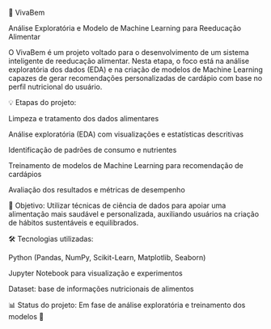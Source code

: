 🥗 VivaBem

Análise Exploratória e Modelo de Machine Learning para Reeducação Alimentar

O VivaBem é um projeto voltado para o desenvolvimento de um sistema inteligente de reeducação alimentar. Nesta etapa, o foco está na análise exploratória dos dados (EDA) e na criação de modelos de Machine Learning capazes de gerar recomendações personalizadas de cardápio com base no perfil nutricional do usuário.

💡 Etapas do projeto:

Limpeza e tratamento dos dados alimentares

Análise exploratória (EDA) com visualizações e estatísticas descritivas

Identificação de padrões de consumo e nutrientes

Treinamento de modelos de Machine Learning para recomendação de cardápios

Avaliação dos resultados e métricas de desempenho

🧠 Objetivo:
Utilizar técnicas de ciência de dados para apoiar uma alimentação mais saudável e personalizada, auxiliando usuários na criação de hábitos sustentáveis e equilibrados.

🛠️ Tecnologias utilizadas:

Python (Pandas, NumPy, Scikit-Learn, Matplotlib, Seaborn)

Jupyter Notebook para visualização e experimentos

Dataset: base de informações nutricionais de alimentos

📊 Status do projeto: Em fase de análise exploratória e treinamento dos modelos 🚧
